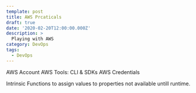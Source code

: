 ```yaml
---
template: post
title: AWS Prcaticals
draft: true
date: '2020-02-20T12:00:00.000Z'
description: >
  Playing with AWS
category: DevOps
tags:
  - DevOps
---
```


AWS Account
AWS Tools: CLI & SDKs
AWS Credentials

Intrinsic Functions to assign values to properties not available untill runtime.
